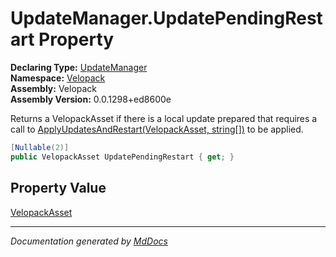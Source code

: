 ﻿<!--  
  <auto-generated>   
    The contents of this file were generated by a tool.  
    Changes to this file may be list if the file is regenerated  
  </auto-generated>   
-->

# UpdateManager.UpdatePendingRestart Property

**Declaring Type:** [UpdateManager](../index.md)  
**Namespace:** [Velopack](../../index.md)  
**Assembly:** Velopack  
**Assembly Version:** 0.0.1298+ed8600e

 Returns a VelopackAsset if there is a local update prepared that requires a call to [ApplyUpdatesAndRestart(VelopackAsset, string\[\])](../methods/ApplyUpdatesAndRestart.md) to be applied. 

```csharp
[Nullable(2)]
public VelopackAsset UpdatePendingRestart { get; }
```

## Property Value

[VelopackAsset](../../VelopackAsset/index.md)

___

*Documentation generated by [MdDocs](https://github.com/ap0llo/mddocs)*
